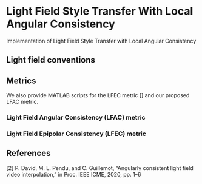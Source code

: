 # Light Field Style Transfer With Local Angular Consistency
Implementation of Light Field Style Transfer with Local Angular Consistency


## Light field conventions

## Metrics
We also provide MATLAB scripts for the LFEC metric [] and our proposed LFAC metric. 

### Light Field Angular Consistency (LFAC) metric

### Light Field Epipolar Consistency (LFEC) metric



## References
[2] P. David, M. L. Pendu, and C. Guillemot, “Angularly consistent light field video interpolation,” in Proc. IEEE ICME, 2020, pp. 1–6
